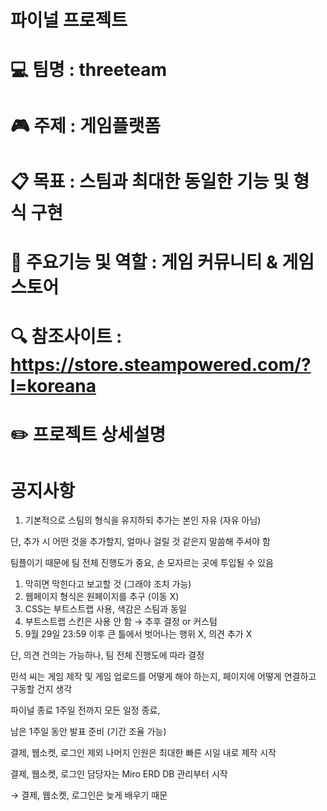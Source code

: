 # 파이널 프로젝트 

# 💻 팀명 : threeteam
# 🎮 주제 : 게임플랫폼
# 📋 목표 : 스팀과 최대한 동일한 기능 및 형식 구현 
# 🛒 주요기능 및 역할 : 게임 커뮤니티 & 게임 스토어
# 🔍 참조사이트 : https://store.steampowered.com/?l=koreana
# ✏️ 프로젝트 상세설명 


# 공지사항
1. 기본적으로 스팀의 형식을 유지하되 추가는 본인 자유 (자유 아님)

단, 추가 시 어떤 것을 추가할지, 얼마나 걸릴 것 같은지 말씀해 주셔야 함

팀플이기 때문에 팀 전체 진행도가 중요, 손 모자르는 곳에 투입될 수 있음

1. 막히면 막힌다고 보고할 것 (그래야 조치 가능)
2. 웹페이지 형식은 원페이지를 추구 (이동 X)
3. CSS는 부트스트랩 사용, 색감은 스팀과 동일
4. 부트스트랩 스킨은 사용 안 함 → 추후 결정 or 커스텀
5. 9월 29일 23:59 이후 큰 틀에서 벗어나는 행위 X, 의견 추가 X

단, 의견 건의는 가능하나, 팀 전체 진행도에 따라 결정

민석 씨는 게임 제작 및 게임 업로드를 어떻게 해야 하는지, 페이지에 어떻게 연결하고 구동할 건지 생각

파이널 종료 1주일 전까지 모든 일정 종료,

남은 1주일 동안 발표 준비 (기간 조율 가능)

결제, 웹소켓, 로그인 제외 나머지 인원은 최대한 빠른 시일 내로 제작 시작

결제, 웹소켓, 로그인 담당자는 Miro ERD DB 관리부터 시작

→ 결제, 웹소켓, 로그인은 늦게 배우기 때문 


